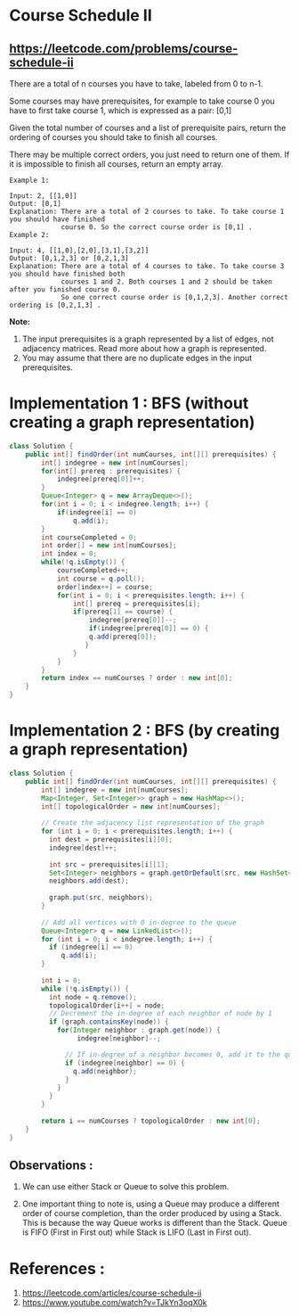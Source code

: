 # Course Schedule II
## https://leetcode.com/problems/course-schedule-ii

There are a total of n courses you have to take, labeled from 0 to n-1.

Some courses may have prerequisites, for example to take course 0 you have to first take course 1, which is expressed as a pair: [0,1]

Given the total number of courses and a list of prerequisite pairs, return the ordering of courses you should take to finish all courses.

There may be multiple correct orders, you just need to return one of them. If it is impossible to finish all courses, return an empty array.
```
Example 1:

Input: 2, [[1,0]] 
Output: [0,1]
Explanation: There are a total of 2 courses to take. To take course 1 you should have finished   
             course 0. So the correct course order is [0,1] .
Example 2:

Input: 4, [[1,0],[2,0],[3,1],[3,2]]
Output: [0,1,2,3] or [0,2,1,3]
Explanation: There are a total of 4 courses to take. To take course 3 you should have finished both     
             courses 1 and 2. Both courses 1 and 2 should be taken after you finished course 0. 
             So one correct course order is [0,1,2,3]. Another correct ordering is [0,2,1,3] .
```
**Note:**

1. The input prerequisites is a graph represented by a list of edges, not adjacency matrices. Read more about how a graph is represented.
2. You may assume that there are no duplicate edges in the input prerequisites.

# Implementation 1 : BFS (without creating a graph representation)
```java
class Solution {
    public int[] findOrder(int numCourses, int[][] prerequisites) {
        int[] indegree = new int[numCourses];
        for(int[] prereq : prerequisites) {
            indegree[prereq[0]]++;
        }
        Queue<Integer> q = new ArrayDeque<>();
        for(int i = 0; i < indegree.length; i++) {
            if(indegree[i] == 0)
                q.add(i);
        }
        int courseCompleted = 0;
        int order[] = new int[numCourses];
        int index = 0;
        while(!q.isEmpty()) {
            courseCompleted++;
            int course = q.poll();
            order[index++] = course;
            for(int i = 0; i < prerequisites.length; i++) {
                int[] prereq = prerequisites[i];
                if(prereq[1] == course) {
                    indegree[prereq[0]]--;
                    if(indegree[prereq[0]] == 0) {
                    q.add(prereq[0]);
                   }
                }
            }
        }
        return index == numCourses ? order : new int[0];
    }
}
```
# Implementation 2 : BFS (by creating a graph representation)
```java
class Solution {
    public int[] findOrder(int numCourses, int[][] prerequisites) {
        int[] indegree = new int[numCourses];
        Map<Integer, Set<Integer>> graph = new HashMap<>();
        int[] topologicalOrder = new int[numCourses];
        
        // Create the adjacency list representation of the graph
        for (int i = 0; i < prerequisites.length; i++) {
          int dest = prerequisites[i][0];
          indegree[dest]++;
            
          int src = prerequisites[i][1];
          Set<Integer> neighbors = graph.getOrDefault(src, new HashSet<Integer>());
          neighbors.add(dest);
            
          graph.put(src, neighbors);
        }
        
        // Add all vertices with 0 in-degree to the queue
        Queue<Integer> q = new LinkedList<>();
        for (int i = 0; i < indegree.length; i++) {
          if (indegree[i] == 0) 
             q.add(i);
        }
        
        int i = 0;
        while (!q.isEmpty()) {
          int node = q.remove();
          topologicalOrder[i++] = node;
          // Decrement the in-degree of each neighbor of node by 1
          if (graph.containsKey(node)) {
            for(Integer neighbor : graph.get(node)) {
                 indegree[neighbor]--;

              // If in-degree of a neighbor becomes 0, add it to the queue
              if (indegree[neighbor] == 0) {
                q.add(neighbor);
              }
            }
          }
        }
        
        return i == numCourses ? topologicalOrder : new int[0];
    }
}
```

## Observations :
1. We can use either Stack or Queue to solve this problem.

2. One important thing to note is, using a Queue may produce a different order of course completion, than the order produced by using a Stack.
This is because the way Queue works is different than the Stack. Queue is FIFO (First in First out) while Stack is LIFO (Last in First out).


# References :
1. https://leetcode.com/articles/course-schedule-ii
2. https://www.youtube.com/watch?v=TJkYn3oqX0k

